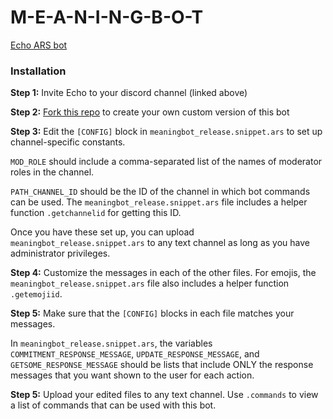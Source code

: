 # M-E-A-N-I-N-G-B-O-T
[Echo ARS bot](http://proxikal.github.io/Echo/Commands/)

### Installation
**Step 1:** Invite Echo to your discord channel (linked above)

**Step 2:** [Fork this repo](https://github.com/headjoe3/M-E-A-N-I-N-G-B-O-T/fork) to create your own custom version of this bot

**Step 3:** Edit the `[CONFIG]` block in `meaningbot_release.snippet.ars` to set up channel-specific constants.

`MOD_ROLE` should include a comma-separated list of the names of moderator roles in the channel.

`PATH_CHANNEL_ID` should be the ID of the channel in which bot commands can be used. The `meaningbot_release.snippet.ars` file includes a helper function `.getchannelid` for getting this ID.

Once you have these set up, you can upload `meaningbot_release.snippet.ars` to any text channel as long as you have administrator privileges.

**Step 4:** Customize the messages in each of the other files. For emojis, the `meaningbot_release.snippet.ars` file also includes a helper function `.getemojiid`.

**Step 5:** Make sure that the `[CONFIG]` blocks in each file matches your messages.

In `meaningbot_release.snippet.ars`, the variables `COMMITMENT_RESPONSE_MESSAGE`, `UPDATE_RESPONSE_MESSAGE`, and `GETSOME_RESPONSE_MESSAGE` should be lists that include ONLY the response messages that you want shown to the user for each action.

**Step 5:** Upload your edited files to any text channel. Use `.commands` to view a list of commands that can be used with this bot.
